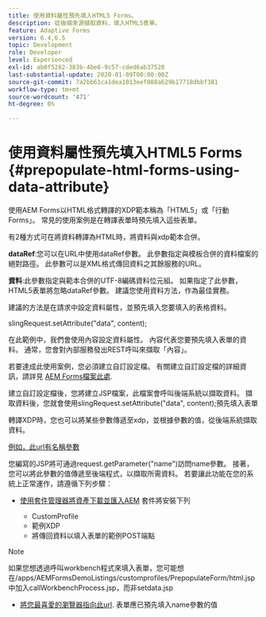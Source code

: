 ```yaml
---
title: 使用資料屬性預先填入HTML5 Forms。
description: 從後端來源擷取資料，填入HTML5表單。
feature: Adaptive Forms
version: 6.4,6.5
topic: Development
role: Developer
level: Experienced
exl-id: ab0f5282-383b-4be6-9c57-cded6ab37528
last-substantial-update: 2020-01-09T00:00:00Z
source-git-commit: 7a2bb61ca1dea1013eef088a629b17718dbbf381
workflow-type: tm+mt
source-wordcount: '471'
ht-degree: 0%

---
```


# 使用資料屬性預先填入HTML5 Forms {#prepopulate-html-forms-using-data-attribute}


使用AEM Forms以HTML格式轉譯的XDP範本稱為「HTML5」或「行動Forms」。 常見的使用案例是在轉譯表單時預先填入這些表單。

有2種方式可在將資料轉譯為HTML時，將資料與xdp範本合併。

**dataRef**:您可以在URL中使用dataRef參數。 此參數指定與模板合併的資料檔案的絕對路徑。 此參數可以是XML格式傳回資料之其餘服務的URL。

**資料**:此參數指定與範本合併的UTF-8編碼資料位元組。 如果指定了此參數，HTML5表單將忽略dataRef參數。 建議您使用資料方法，作為最佳實務。

建議的方法是在請求中設定資料屬性，並預先填入您要填入的表格資料。

slingRequest.setAttribute(&quot;data&quot;, content);

在此範例中，我們會使用內容設定資料屬性。 內容代表您要預先填入表單的資料。 通常，您會對內部服務發出REST呼叫來擷取「內容」。

若要達成此使用案例，您必須建立自訂設定檔。 有關建立自訂設定檔的詳細資訊，請詳見 [AEM Forms檔案此處](https://helpx.adobe.com/aem-forms/6/html5-forms/custom-profile.html).

建立自訂設定檔後，您將建立JSP檔案，此檔案會呼叫後端系統以擷取資料。 擷取資料後，您就會使用slingRequest.setAttribute(&quot;data&quot;, content);預先填入表單

轉譯XDP時，您也可以將某些參數傳遞至xdp，並根據參數的值，從後端系統擷取資料。

[例如，此url有名稱參數](http://localhost:4502/content/dam/formsanddocuments/PrepopulateMobileForm.xdp/jcr:content?name=john)

您編寫的JSP將可通過request.getParameter(&quot;name&quot;)訪問name參數。 接著，您可以將此參數的值傳遞至後端程式，以擷取所需資料。
若要讓此功能在您的系統上正常運作，請遵循下列步驟：

* [使用套件管理器將資產下載並匯入AEM](assets/prepopulatemobileform.zip)
套件將安裝下列

   * CustomProfile
   * 範例XDP
   * 將傳回資料以填入表單的範例POST端點

>[!NOTE]
>
>如果您想透過呼叫workbench程式來填入表單，您可能想在/apps/AEMFormsDemoListings/customprofiles/PrepopulateForm/html.jsp中加入callWorkbenchProcess.jsp，而非setdata.jsp

* [將您最喜愛的瀏覽器指向此url](http://localhost:4502/content/dam/formsanddocuments/PrepopulateMobileForm.xdp/jcr:content?name=Adobe%20Systems). 表單應已預先填入name參數的值
